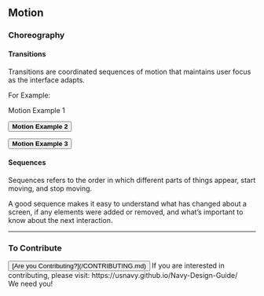 ## Motion

### Choreography 

#### Transitions

Transitions are coordinated sequences of motion that maintains user focus as the interface adapts.

For Example:

<a class="hvr-underline-from-left">Motion Example 1</a>

<button class="hvr-rectangle-in"><strong>Motion Example 2</strong></button>

<button class="hvr-shrink"><strong>Motion Example 3</strong></button>

#### Sequences

Sequences refers to the order in which different parts of things appear, start moving, and stop moving.

A good sequence makes it easy to understand what has changed about a screen, if any elements were added or removed, and what’s important to know about the next interaction.

<hr>

### To Contribute<br>
<button id="contribute-guidance">
[Are you Contributing?](/CONTRIBUTING.md)
</button>  
<span class="contribute-comment">If you are interested in contributing, please visit: https://usnavy.github.io/Navy-Design-Guide/ <br>We need you!</span>
<br>
<br>
